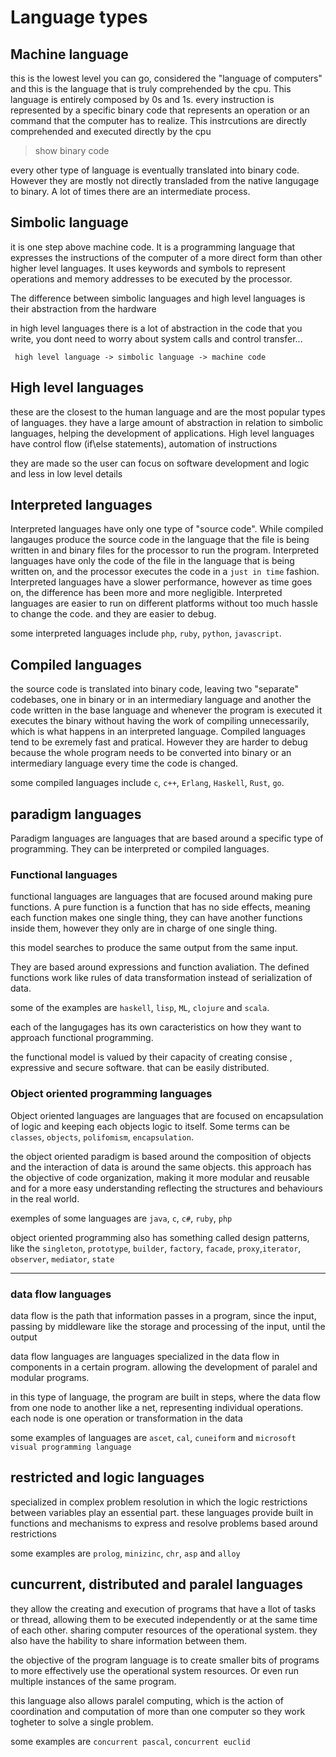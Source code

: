 # Language types

## Machine language

this is the lowest level you can go, considered the "language of computers" and this is the language that is truly comprehended by the cpu. This language is entirely composed by 0s and 1s. every instruction is represented by a specific binary code that represents an operation or an command that the computer has to realize. This instrcutions are directly comprehended and executed directly by the cpu

> show binary code

every other type of language is eventually translated into binary code. However they are mostly not directly transladed from the native langugage to binary. A lot of times there are an intermediate process.

## Simbolic language

it is one step above machine code. It is a programming language that expresses the instructions of the computer of a more direct form than other higher level languages. It uses keywords and symbols to represent operations and memory addresses to be executed by the processor.

The difference between simbolic languages and high level languages is their abstraction from the hardware

in high level languages there is a lot of abstraction in the code that you write, you dont need to worry about system calls and control transfer...

     high level language -> simbolic language -> machine code

## High level languages

these are the closest to the human language and are the most popular types of languages. they have a large amount of abstraction in relation to simbolic languages, helping the development of applications.
High level languages have control flow (if\else statements), automation of instructions

they are made so the user can focus on software development and logic and less in low level details

## Interpreted languages

Interpreted languages have only one type of "source code". While compiled langauges produce the source code in the language that the file is being written in and binary files for the processor to run the program. Interpreted languages have only the code of the file in the language that is being written on, and the processor executes the code in a `just in time` fashion. Interpreted languages have a slower performance, however as time goes on, the difference has been more and more negligible. Interpreted languages are easier to run on different platforms without too much hassle to change the code. and they are easier to debug.

some interpreted languages include `php`, `ruby`, `python`, `javascript`.

## Compiled languages

the source code is translated into binary code, leaving two "separate" codebases, one in binary or in an intermediary language and another the code written in the base language and whenever the program is executed it executes the binary without having the work of compiling unnecessarily, which is what happens in an interpreted language. Compiled languages tend to be exremely fast and pratical. However they are harder to debug because the whole program needs to be converted into binary or an intermediary language every time the code is changed.

some compiled languages include `c`, `c++`, `Erlang`, `Haskell`, `Rust`, `go`.

## paradigm languages

Paradigm languages are languages that are based around a specific type of programming. They can be interpreted or compiled languages.

### Functional languages

functional languages are languages that are focused around making pure functions. A pure function is a function that has no side effects, meaning each function makes one single thing, they can have another functions inside them, however they only are in charge of one single thing.

this model searches to produce the same output from the same input.

They are based around expressions and function avaliation. The defined functions work like rules of data transformation instead of serialization of data.

some of the examples are `haskell`, `lisp`, `ML`, `clojure` and `scala`.

each of the langugages has its own caracteristics on how they want to approach functional programming.

the functional model is valued by their capacity of creating consise , expressive and secure software. that can be easily distributed.

### Object oriented programming languages

Object oriented languages are languages that are focused on encapsulation of logic and keeping each objects logic to itself. Some terms can be `classes`, `objects`, `polifomism`, `encapsulation`.

the object oriented paradigm is based around the composition of objects and the interaction of data is around the same objects. this approach has the objective of code organization, making it more modular and reusable and for a more easy understanding reflecting the structures and behaviours in the real world.

exemples of some languages are `java`, `c`, `c#`, `ruby`, `php`

object oriented programming also has something called design patterns, like the `singleton`, `prototype`, `builder`, `factory`, `facade`, `proxy`,`iterator`, `observer`, `mediator`, `state`

---

### data flow languages

data flow is the path that information passes in a program, since the input, passing by middleware like the storage and processing of the input, until the output

data flow languages are languages specialized in the data flow in components in a certain program. allowing the development of paralel and modular programs.

in this type of language, the program are built in steps, where the data flow from one node to another like a net, representing individual operations. each node is one operation or transformation in the data

some examples of languages are `ascet`, `cal`, `cuneiform` and `microsoft visual programming language`

## restricted and logic languages

specialized in complex problem resolution in which the logic restrictions between variables play an essential part. these languages provide built in functions and mechanisms to express and resolve problems based around restrictions

some examples are `prolog`, `minizinc`, `chr`, `asp` and `alloy`

## cuncurrent, distributed and paralel languages

they allow the creating and execution of programs that have a llot of tasks or thread, allowing them to be executed independently or at the same time of each other. sharing computer resources of the operational system. they also have the hability to share information between them.

the objective of the program language is to create smaller bits of programs to more effectively use the operational system resources. Or even run multiple instances of the same program.

this language also allows paralel computing, which is the action of coordination and computation of more than one computer so they work togheter to solve a single problem.

some examples are `concurrent pascal`, `concurrent euclid`
